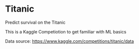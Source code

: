 # Titanic
Predict survival on the Titanic

This is a Kaggle Competiotion to get familiar with ML basics

Data source: https://www.kaggle.com/competitions/titanic/data
